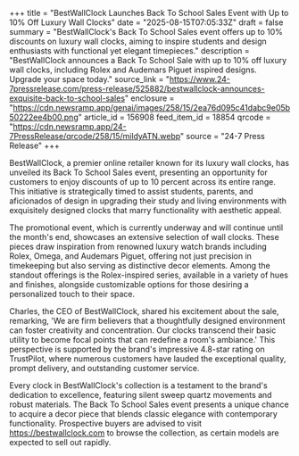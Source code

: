 +++
title = "BestWallClock Launches Back To School Sales Event with Up to 10% Off Luxury Wall Clocks"
date = "2025-08-15T07:05:33Z"
draft = false
summary = "BestWallClock's Back To School Sales event offers up to 10% discounts on luxury wall clocks, aiming to inspire students and design enthusiasts with functional yet elegant timepieces."
description = "BestWallClock announces a Back To School Sale with up to 10% off luxury wall clocks, including Rolex and Audemars Piguet inspired designs. Upgrade your space today."
source_link = "https://www.24-7pressrelease.com/press-release/525882/bestwallclock-announces-exquisite-back-to-school-sales"
enclosure = "https://cdn.newsramp.app/genai/images/258/15/2ea76d095c41dabc9e05b50222ee4b00.png"
article_id = 156908
feed_item_id = 18854
qrcode = "https://cdn.newsramp.app/24-7PressRelease/qrcode/258/15/mildyATN.webp"
source = "24-7 Press Release"
+++

<p>BestWallClock, a premier online retailer known for its luxury wall clocks, has unveiled its Back To School Sales event, presenting an opportunity for customers to enjoy discounts of up to 10 percent across its entire range. This initiative is strategically timed to assist students, parents, and aficionados of design in upgrading their study and living environments with exquisitely designed clocks that marry functionality with aesthetic appeal.</p><p>The promotional event, which is currently underway and will continue until the month's end, showcases an extensive selection of wall clocks. These pieces draw inspiration from renowned luxury watch brands including Rolex, Omega, and Audemars Piguet, offering not just precision in timekeeping but also serving as distinctive decor elements. Among the standout offerings is the Rolex-inspired series, available in a variety of hues and finishes, alongside customizable options for those desiring a personalized touch to their space.</p><p>Charles, the CEO of BestWallClock, shared his excitement about the sale, remarking, 'We are firm believers that a thoughtfully designed environment can foster creativity and concentration. Our clocks transcend their basic utility to become focal points that can redefine a room's ambiance.' This perspective is supported by the brand's impressive 4.8-star rating on TrustPilot, where numerous customers have lauded the exceptional quality, prompt delivery, and outstanding customer service.</p><p>Every clock in BestWallClock's collection is a testament to the brand's dedication to excellence, featuring silent sweep quartz movements and robust materials. The Back To School Sales event presents a unique chance to acquire a decor piece that blends classic elegance with contemporary functionality. Prospective buyers are advised to visit <a href='https://bestwallclock.com' rel='nofollow' target='_blank'>https://bestwallclock.com</a> to browse the collection, as certain models are expected to sell out rapidly.</p>